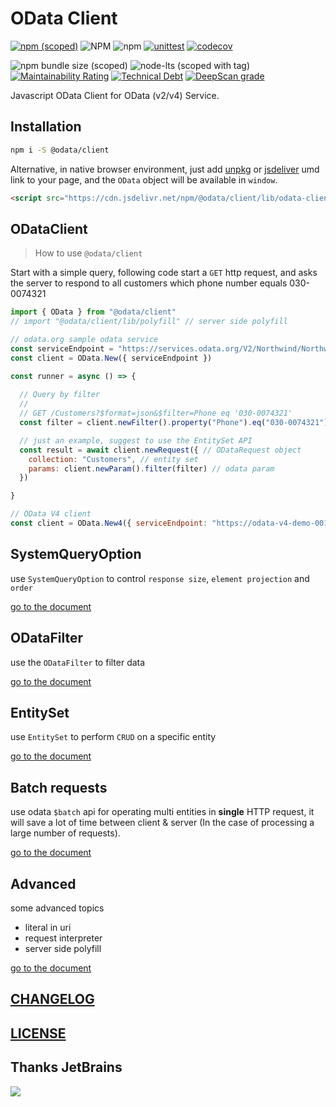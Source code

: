 # OData Client

[![npm (scoped)](https://img.shields.io/npm/v/@odata/client)](https://www.npmjs.com/package/@odata/client)
![NPM](https://img.shields.io/npm/l/@odata/client)
![npm](https://img.shields.io/npm/dy/@odata/client)
[![unittest](https://github.com/Soontao/light-odata/actions/workflows/nodejs.yml/badge.svg)](https://github.com/Soontao/light-odata/actions/workflows/nodejs.yml)
[![codecov](https://codecov.io/gh/Soontao/light-odata/branch/main/graph/badge.svg)](https://codecov.io/gh/Soontao/light-odata)

![npm bundle size (scoped)](https://img.shields.io/bundlephobia/min/@odata/client)
![node-lts (scoped with tag)](https://img.shields.io/node/v-lts/@odata/client/latest)
[![Maintainability Rating](https://sonarcloud.io/api/project_badges/measure?project=Soontao_c4codata&metric=sqale_rating)](https://sonarcloud.io/dashboard?id=Soontao_c4codata)
[![Technical Debt](https://sonarcloud.io/api/project_badges/measure?project=Soontao_c4codata&metric=sqale_index)](https://sonarcloud.io/dashboard?id=Soontao_c4codata)
[![DeepScan grade](https://deepscan.io/api/teams/9408/projects/11929/branches/178297/badge/grade.svg)](https://deepscan.io/dashboard#view=project&tid=9408&pid=11929&bid=178297)

Javascript OData Client for OData (v2/v4) Service.

## Installation

```bash
npm i -S @odata/client
```

Alternative, in native browser environment, just add [unpkg](https://unpkg.com/@odata/client) or [jsdeliver](https://www.jsdelivr.com/package/npm/@odata/client) umd link to your page, and the `OData` object will be available in `window`.

```html
<script src="https://cdn.jsdelivr.net/npm/@odata/client/lib/odata-client-umd.js"></script>
```

## ODataClient

> How to use `@odata/client`


Start with a simple query, following code start a `GET` http request, and asks the server to respond to all customers which phone number equals 030-0074321

```javascript
import { OData } from "@odata/client"
// import "@odata/client/lib/polyfill" // server side polyfill

// odata.org sample odata service
const serviceEndpoint = "https://services.odata.org/V2/Northwind/Northwind.svc/"
const client = OData.New({ serviceEndpoint })

const runner = async () => {
  
  // Query by filter
  //
  // GET /Customers?$format=json&$filter=Phone eq '030-0074321'
  const filter = client.newFilter().property("Phone").eq("030-0074321");

  // just an example, suggest to use the EntitySet API
  const result = await client.newRequest({ // ODataRequest object
    collection: "Customers", // entity set
    params: client.newParam().filter(filter) // odata param
  })

}
```

```js
// OData V4 client
const client = OData.New4({ serviceEndpoint: "https://odata-v4-demo-001.herokuapp.com/odata/" })
```


## SystemQueryOption

use `SystemQueryOption` to control `response size`, `element projection` and `order`

[go to the document](./docs/API.SystemQueryOptions.md)

## ODataFilter

use the `ODataFilter` to filter data

[go to the document](./docs/API.ODataFilter.md)

## EntitySet

use `EntitySet` to perform `CRUD` on a specific entity

[go to the document](./docs/API.EntitySet.md)

## Batch requests

use odata `$batch` api for operating multi entities in **single** HTTP request, it will save a lot of time between client & server (In the case of processing a large number of requests).

[go to the document](./docs/Batch.md)

## Advanced

some advanced topics

- literal in uri
- request interpreter
- server side polyfill

[go to the document](./docs/Advanced.md)

## [CHANGELOG](./CHANGELOG.md)

## [LICENSE](./LICENSE)

## Thanks JetBrains

[![](https://res.cloudinary.com/digf90pwi/image/upload/c_scale,h_100/v1592445332/jetbrains-variant-2-blackandwhite_ppc34r.png)](https://www.jetbrains.com/?from=light-odata)
